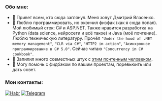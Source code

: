 ### Обо мне:
- 👋 Привет всем, кто сюда заглянул. Меня зовут Дмитрий Власенко.
- 🌱 Люблю программировать, но окончил физфак (как я сюда попал). Мой любимый стек: C# и ASP.NET. Также нравится разработка на Python (data science, нейросети и всё такое) и Java (моё почтение). Люблю техническую литературу. Прочёл `"Under the hood of .NET memory management"`, `"CLR via C#"`, `"HTTP2 in action"`, `"Асинхронное программирование в C# 5.0"`. Сейчас читаю `"Concurrency in C# cookbook"`.
- 👯 Запилил много совместных штук с [этим почтенным человеком](https://github.com/Raleose).
- 💬 Могу помочь с фидбэком по вашим проектам, поревьюить или дать совет.
### Мои контакты:
[![Habr](https://img.shields.io/badge/-Habr-black?style=for-the-badge&logo=Habr)](https://career.habr.com/xronossamael)
[![Telegram](https://img.shields.io/badge/-Telegram-black?style=for-the-badge&logo=Telegram)](https://t.me/xronos_samael)

